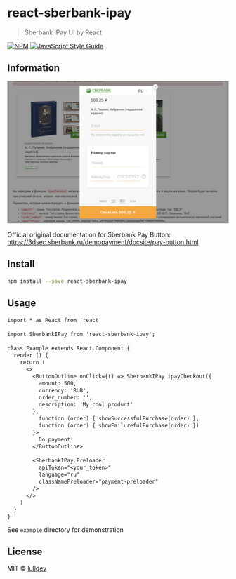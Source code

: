 # react-sberbank-ipay

> Sberbank iPay UI by React

[![NPM](https://img.shields.io/npm/v/react-sberbank-ipay.svg)](https://www.npmjs.com/package/react-sberbank-ipay) [![JavaScript Style Guide](https://img.shields.io/badge/code_style-standard-brightgreen.svg)](https://standardjs.com)

## Information

![Screenshot](screenshot.png)

Official original documentation for Sberbank Pay Button:
https://3dsec.sberbank.ru/demopayment/docsite/pay-button.html


## Install

```bash
npm install --save react-sberbank-ipay
```

## Usage

```tsx
import * as React from 'react'

import SberbankIPay from 'react-sberbank-ipay';

class Example extends React.Component {
  render () {
    return (
      <>
        <ButtonOutline onClick={() => SberbankIPay.ipayCheckout({
          amount: 500,
          currency: 'RUB',
          order_number: '',
          description: 'My cool product'
        },
          function (order) { showSuccessfulPurchase(order) },
          function (order) { showFailurefulPurchase(order) })
        }>
          Do payment!
        </ButtonOutline>

        <SberbankIPay.Preloader
          apiToken="<your_token>"
          language="ru"
          classNamePreloader="payment-preloader"
        />
      </>
    )
  }
}
```

See `example` directory for demonstration


## License

MIT © [lulldev](https://github.com/lulldev)
